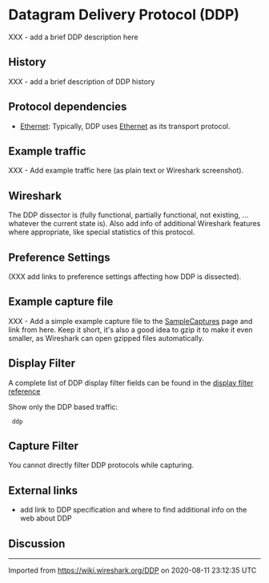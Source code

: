 # Datagram Delivery Protocol (DDP)

XXX - add a brief DDP description here

## History

XXX - add a brief description of DDP history

## Protocol dependencies

  - [Ethernet](/Ethernet): Typically, DDP uses [Ethernet](/Ethernet) as its transport protocol.

## Example traffic

XXX - Add example traffic here (as plain text or Wireshark screenshot).

## Wireshark

The DDP dissector is (fully functional, partially functional, not existing, ... whatever the current state is). Also add info of additional Wireshark features where appropriate, like special statistics of this protocol.

## Preference Settings

(XXX add links to preference settings affecting how DDP is dissected).

## Example capture file

XXX - Add a simple example capture file to the [SampleCaptures](/SampleCaptures) page and link from here. Keep it short, it's also a good idea to gzip it to make it even smaller, as Wireshark can open gzipped files automatically.

## Display Filter

A complete list of DDP display filter fields can be found in the [display filter reference](http://www.wireshark.org/docs/dfref/d/ddp.html)

Show only the DDP based traffic:

``` 
 ddp 
```

## Capture Filter

You cannot directly filter DDP protocols while capturing.

## External links

  - add link to DDP specification and where to find additional info on the web about DDP

## Discussion

---

Imported from https://wiki.wireshark.org/DDP on 2020-08-11 23:12:35 UTC
